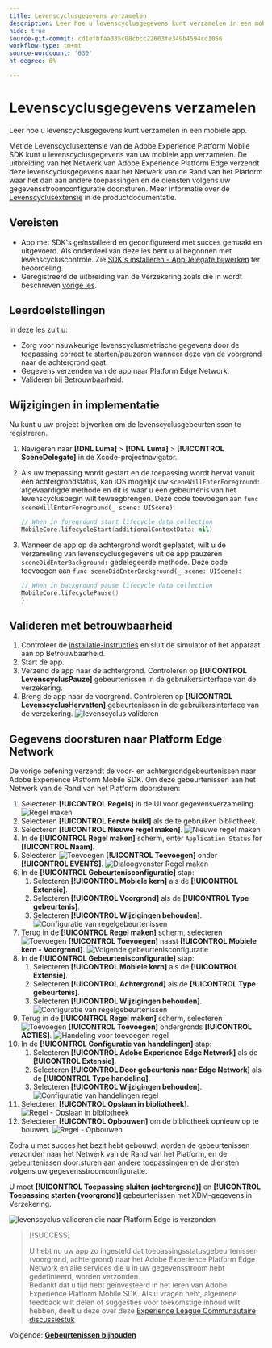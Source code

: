 ```yaml
---
title: Levenscyclusgegevens verzamelen
description: Leer hoe u levenscyclusgegevens kunt verzamelen in een mobiele app.
hide: true
source-git-commit: cd1efbfaa335c08cbcc22603fe349b4594cc1056
workflow-type: tm+mt
source-wordcount: '630'
ht-degree: 0%

---
```


# Levenscyclusgegevens verzamelen

Leer hoe u levenscyclusgegevens kunt verzamelen in een mobiele app.

Met de Levenscyclusextensie van de Adobe Experience Platform Mobile SDK kunt u levenscyclusgegevens van uw mobiele app verzamelen. De uitbreiding van het Netwerk van Adobe Experience Platform Edge verzendt deze levenscyclusgegevens naar het Netwerk van de Rand van het Platform waar het dan aan andere toepassingen en de diensten volgens uw gegevensstroomconfiguratie door:sturen. Meer informatie over de [Levenscyclusextensie](https://developer.adobe.com/client-sdks/documentation/lifecycle-for-edge-network/) in de productdocumentatie.


## Vereisten

* App met SDK&#39;s geïnstalleerd en geconfigureerd met succes gemaakt en uitgevoerd. Als onderdeel van deze les bent u al begonnen met levenscycluscontrole. Zie [SDK&#39;s installeren - AppDelegate bijwerken](install-sdks.md#update-appdelegate) ter beoordeling.
* Geregistreerd de uitbreiding van de Verzekering zoals die in wordt beschreven [vorige les](install-sdks.md).

## Leerdoelstellingen

In deze les zult u:

<!--
* Add lifecycle field group to the schema.
* -->
* Zorg voor nauwkeurige levenscyclusmetrische gegevens door de toepassing correct te starten/pauzeren wanneer deze van de voorgrond naar de achtergrond gaat.
* Gegevens verzenden van de app naar Platform Edge Network.
* Valideren bij Betrouwbaarheid.

<!--
## Add lifecycle field group to schema

The Consumer Experience Event field group you added in the [previous lesson](create-schema.md) already contains the lifecycle fields, so you can skip this step. If you don't use Consumer Experience Event field group in your own app, you can add the lifecycle fields by doing the following:

1. Navigate to the schema interface as described in the [previous lesson](create-schema.md).
1. Open the **Luma Mobile App Event Schema** schema and select **[!UICONTROL Add]** next to Field groups.
    ![select add](assets/lifecycle-add.png)
1. In the search bar, enter "lifecycle".
1. Select the checkbox next to **[!UICONTROL AEP Mobile Lifecycle Details]**.
1. Select **[!UICONTROL Add field groups]**.
    ![add field group](assets/lifecycle-lifecycle-field-group.png)
1. Select **[!UICONTROL Save]**.
    ![save](assets/lifecycle-lifecycle-save.png)
-->

## Wijzigingen in implementatie

Nu kunt u uw project bijwerken om de levenscyclusgebeurtenissen te registreren.

1. Navigeren naar **[!DNL Luma]** > **[!DNL Luma]** > **[!UICONTROL SceneDelegate]** in de Xcode-projectnavigator.

1. Als uw toepassing wordt gestart en de toepassing wordt hervat vanuit een achtergrondstatus, kan iOS mogelijk uw `sceneWillEnterForeground:` afgevaardigde methode en dit is waar u een gebeurtenis van het levenscyclusbegin wilt teweegbrengen. Deze code toevoegen aan `func sceneWillEnterForeground(_ scene: UIScene)`:

   ```swift
   // When in foreground start lifecycle data collection
   MobileCore.lifecycleStart(additionalContextData: nil)
   ```

1. Wanneer de app op de achtergrond wordt geplaatst, wilt u de verzameling van levenscyclusgegevens uit de app pauzeren `sceneDidEnterBackground:` gedelegeerde methode. Deze code toevoegen aan  `func sceneDidEnterBackground(_ scene: UIScene)`:

   ```swift
   // When in background pause lifecycle data collection
   MobileCore.lifecyclePause()
   }
   ```

## Valideren met betrouwbaarheid

1. Controleer de [installatie-instructies](assurance.md) en sluit de simulator of het apparaat aan op Betrouwbaarheid.
1. Start de app.
1. Verzend de app naar de achtergrond. Controleren op **[!UICONTROL LevenscyclusPauze]** gebeurtenissen in de gebruikersinterface van de verzekering.
1. Breng de app naar de voorgrond. Controleren op **[!UICONTROL LevenscyclusHervatten]** gebeurtenissen in de gebruikersinterface van de verzekering.
   ![levenscyclus valideren](assets/lifecycle-lifecycle-assurance.png)


## Gegevens doorsturen naar Platform Edge Network

De vorige oefening verzendt de voor- en achtergrondgebeurtenissen naar Adobe Experience Platform Mobile SDK. Om deze gebeurtenissen aan het Netwerk van de Rand van het Platform door:sturen:

1. Selecteren **[!UICONTROL Regels]** in de UI voor gegevensverzameling.
   ![Regel maken](assets/rule-create.png)
1. Selecteren **[!UICONTROL Eerste build]** als de te gebruiken bibliotheek.
1. Selecteren **[!UICONTROL Nieuwe regel maken]**.
   ![Nieuwe regel maken](assets/rules-create-new.png)
1. In de **[!UICONTROL Regel maken]** scherm, enter `Application Status` for **[!UICONTROL Naam]**.
1. Selecteren ![Toevoegen](https://spectrum.adobe.com/static/icons/workflow_18/Smock_AddCircle_18_N.svg) **[!UICONTROL Toevoegen]** onder **[!UICONTROL EVENTS]**.
   ![Dialoogvenster Regel maken](assets/rule-create-name.png)
1. In de **[!UICONTROL Gebeurtenisconfiguratie]** stap:
   1. Selecteren **[!UICONTROL Mobiele kern]** als de **[!UICONTROL Extensie]**.
   1. Selecteren **[!UICONTROL Voorgrond]** als de **[!UICONTROL Type gebeurtenis]**.
   1. Selecteren **[!UICONTROL Wijzigingen behouden]**.
      ![Configuratie van regelgebeurtenissen](assets/rule-event-configuration.png)
1. Terug in de **[!UICONTROL Regel maken]** scherm, selecteren ![Toevoegen](https://spectrum.adobe.com/static/icons/workflow_18/Smock_AddCircle_18_N.svg) **[!UICONTROL Toevoegen]** naast **[!UICONTROL Mobiele kern - Voorgrond]**.
   ![Volgende gebeurtenisconfiguratie](assets/rule-event-configuration-next.png)
1. In de **[!UICONTROL Gebeurtenisconfiguratie]** stap:
   1. Selecteren **[!UICONTROL Mobiele kern]** als de **[!UICONTROL Extensie]**.
   1. Selecteren **[!UICONTROL Achtergrond]** als de **[!UICONTROL Type gebeurtenis]**.
   1. Selecteren **[!UICONTROL Wijzigingen behouden]**.
      ![Configuratie van regelgebeurtenissen](assets/rule-event-configuration-background.png)
1. Terug in de **[!UICONTROL Regel maken]** scherm, selecteren ![Toevoegen](https://spectrum.adobe.com/static/icons/workflow_18/Smock_AddCircle_18_N.svg) **[!UICONTROL Toevoegen]** ondergronds **[!UICONTROL ACTIES]**.
   ![Handeling voor toevoegen regel](assets/rule-action-button.png)
1. In de **[!UICONTROL Configuratie van handelingen]** stap:
   1. Selecteren **[!UICONTROL Adobe Experience Edge Network]** als de **[!UICONTROL Extensie]**.
   1. Selecteren **[!UICONTROL Door gebeurtenis naar Edge Network]** als de **[!UICONTROL Type handeling]**.
   1. Selecteren **[!UICONTROL Wijzigingen behouden]**.
      ![Configuratie van handelingen regel](assets/rule-action-configuration.png)
1. Selecteren **[!UICONTROL Opslaan in bibliotheek]**.
   ![Regel - Opslaan in bibliotheek](assets/rule-save-to-library.png)
1. Selecteren **[!UICONTROL Opbouwen]** om de bibliotheek opnieuw op te bouwen.
   ![Regel - Opbouwen](assets/rule-build.png)

Zodra u met succes het bezit hebt gebouwd, worden de gebeurtenissen verzonden naar het Netwerk van de Rand van het Platform, en de gebeurtenissen door:sturen aan andere toepassingen en de diensten volgens uw gegevensstroomconfiguratie.

U moet **[!UICONTROL Toepassing sluiten (achtergrond)]** en **[!UICONTROL Toepassing starten (voorgrond)]** gebeurtenissen met XDM-gegevens in Verzekering.

![levenscyclus valideren die naar Platform Edge is verzonden](assets/lifecycle-edge-assurance.png)

>[!SUCCESS]
>
>U hebt nu uw app zo ingesteld dat toepassingsstatusgebeurtenissen (voorgrond, achtergrond) naar het Adobe Experience Platform Edge Network en alle services die u in uw gegevensstroom hebt gedefinieerd, worden verzonden.<br>Bedankt dat u tijd hebt geïnvesteerd in het leren van Adobe Experience Platform Mobile SDK. Als u vragen hebt, algemene feedback wilt delen of suggesties voor toekomstige inhoud wilt hebben, deelt u deze over deze [Experience League Communautaire discussiestuk](https://experienceleaguecommunities.adobe.com/t5/adobe-experience-platform-launch/tutorial-discussion-implement-adobe-experience-cloud-in-mobile/td-p/443796)

Volgende: **[Gebeurtenissen bijhouden](events.md)**
